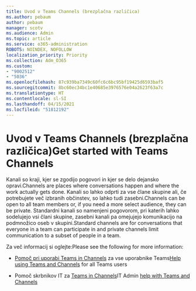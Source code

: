 ```yaml
---
title: Uvod v Teams Channels (brezplačna različica)
ms.author: pebaum
author: pebaum
manager: scotv
ms.audience: Admin
ms.topic: article
ms.service: o365-administration
ROBOTS: NOINDEX, NOFOLLOW
localization_priority: Priority
ms.collection: Adm_O365
ms.custom:
- "9002512"
- "5036"
ms.openlocfilehash: 87c939ba7349c60fc6c6bc95bf19425d6593baf5
ms.sourcegitcommit: 8bc60ec34bc1e40685e3976576e04a2623f63a7c
ms.translationtype: HT
ms.contentlocale: sl-SI
ms.lasthandoff: 04/15/2021
ms.locfileid: "51812192"
---
```

# <a name="get-started-with-teams-channels"></a><span data-ttu-id="0e101-102">Uvod v Teams Channels (brezplačna različica)</span><span class="sxs-lookup"><span data-stu-id="0e101-102">Get started with Teams Channels</span></span>

<span data-ttu-id="0e101-103">Kanali so kraji, kjer se zgodijo pogovori in kjer se delo dejansko opravi.</span><span class="sxs-lookup"><span data-stu-id="0e101-103">Channels are places where conversations happen and where the work actually gets done.</span></span> <span data-ttu-id="0e101-104">Kanali so lahko odprti za vse člane skupine ali, če potrebujete več izbranih občinstev, so lahko tudi zasebni.</span><span class="sxs-lookup"><span data-stu-id="0e101-104">Channels can be open to all team members or, if you need a more select audience, they can be private.</span></span> <span data-ttu-id="0e101-105">Standardni kanali so namenjeni pogovorom, pri katerih lahko sodelujejo vsi člani skupine, zasebni kanali pa omejujejo komunikacijo na podmnožico oseb v skupini.</span><span class="sxs-lookup"><span data-stu-id="0e101-105">Standard channels are for conversations that everyone in a team can participate in and private channels limit communication to a subset of people in a team.</span></span>

<span data-ttu-id="0e101-106">Za več informacij si oglejte:</span><span class="sxs-lookup"><span data-stu-id="0e101-106">Please see the following for more information:</span></span>

- <span data-ttu-id="0e101-107">[Pomoč pri uporabi Teams in Channels](https://support.office.com/article/teams-and-channels-df38ae23-8f85-46d3-b071-cb11b9de5499) za vse uporabnike Teams</span><span class="sxs-lookup"><span data-stu-id="0e101-107">[Help using Teams and Channels](https://support.office.com/article/teams-and-channels-df38ae23-8f85-46d3-b071-cb11b9de5499) for all Teams users</span></span>

- <span data-ttu-id="0e101-108">Pomoč skrbnikov IT za [Teams in Channels](https://docs.microsoft.com/microsoftteams/teams-channels-overview)</span><span class="sxs-lookup"><span data-stu-id="0e101-108">IT Admin [help with Teams and Channels](https://docs.microsoft.com/microsoftteams/teams-channels-overview)</span></span> 
